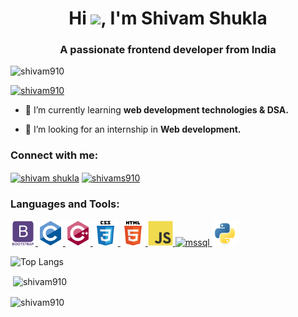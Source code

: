 <h1 align="center">Hi <img src="https://raw.githubusercontent.com/vatsa287/vatsa287/master/assets/Hi.gif?raw=true" width="30px">, I'm Shivam Shukla</h1>
<h3 align="center">A passionate frontend developer from India</h3>

<p align="left"> <img src="https://komarev.com/ghpvc/?username=shivam910&label=Profile%20views&color=0e75b6&style=flat" alt="shivam910" /> </p>

<p align="left"> <a href="https://github.com/shivam910/github-profile-trophy"><img src="https://github-profile-trophy.vercel.app/?username=shivam910&theme=darkhub" alt="shivam910" /></a> </p>

- 🌱 I’m currently learning **web development technologies & DSA.**

- 👀 I’m looking for an internship in **Web development.**

<!-- - 📫 My LinkedIn profile: **https://www.linkedin.com/in/shivam-shukla-4b870b1b3** -->

<h3 align="left">Connect with me:</h3>
<p align="left">
<a href="https://linkedin.com/in/shivam shukla"  target="blank"><img src="https://i2.wp.com/www.pmolearning.co.uk/wp-content/uploads/2019/08/linkedin-logo.png?ssl=1" align="center"  alt="shivam shukla" height="30" width="100" /></a>
<a href="https://www.codechef.com/users/shivams910" target="blank"><img align="center" src="https://i.pinimg.com/564x/c5/d9/fc/c5d9fc1e18bcf039f464c2ab6cfb3eb6.jpg" alt="shivams910" height="30" width="40" /></a>
</p>

<h3 align="left">Languages and Tools:</h3>
<p align="left"> <a href="https://getbootstrap.com" target="_blank"> <img src="https://raw.githubusercontent.com/devicons/devicon/master/icons/bootstrap/bootstrap-plain-wordmark.svg" alt="bootstrap" width="40" height="40"/> </a> <a href="https://www.cprogramming.com/" target="_blank"> <img src="https://raw.githubusercontent.com/devicons/devicon/master/icons/c/c-original.svg" alt="c" width="40" height="40"/> </a> <a href="https://www.w3schools.com/cpp/" target="_blank"> <img src="https://raw.githubusercontent.com/devicons/devicon/master/icons/cplusplus/cplusplus-original.svg" alt="cplusplus" width="40" height="40"/> </a> <a href="https://www.w3schools.com/css/" target="_blank"> <img src="https://raw.githubusercontent.com/devicons/devicon/master/icons/css3/css3-original-wordmark.svg" alt="css3" width="40" height="40"/> </a> <a href="https://www.w3.org/html/" target="_blank"> <img src="https://raw.githubusercontent.com/devicons/devicon/master/icons/html5/html5-original-wordmark.svg" alt="html5" width="40" height="40"/> </a> <a href="https://developer.mozilla.org/en-US/docs/Web/JavaScript" target="_blank"> <img src="https://raw.githubusercontent.com/devicons/devicon/master/icons/javascript/javascript-original.svg" alt="javascript" width="40" height="40"/> </a> <a href="https://www.microsoft.com/en-us/sql-server" target="_blank"> <img src="https://cdn.worldvectorlogo.com/logos/microsoft-sql-server.svg" alt="mssql" width="40" height="40"/> </a> <a href="https://www.python.org" target="_blank"> <img src="https://raw.githubusercontent.com/devicons/devicon/master/icons/python/python-original.svg" alt="python" width="40" height="40"/> </a> </p> 

<div>
<!-- <p><img align="left" src="https://github-readme-stats.vercel.app/api/top-langs?username=shivam910&theme=dark&show_icons=true&locale=en&layout=compact" alt="shivam910" /></p>
</div> -->

![Top Langs](https://github-readme-stats.vercel.app/api/top-langs/?username=shivam910&theme=dark)


<p>&nbsp;<img align="center" src="https://github-readme-stats.vercel.app/api?username=shivam910&theme=dark&show_icons=true&locale=en" alt="shivam910" /></p>

<p><img align="center" src="https://github-readme-streak-stats.herokuapp.com/?user=shivam910&&theme=dark" alt="shivam910" /></p>

